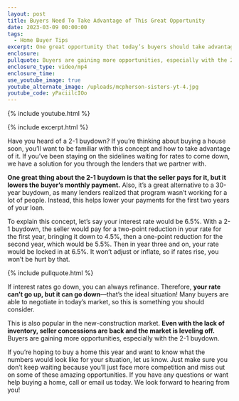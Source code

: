 ```yaml
---
layout: post
title: Buyers Need To Take Advantage of This Great Opportunity
date: 2023-03-09 00:00:00
tags:
  - Home Buyer Tips
excerpt: One great opportunity that today’s buyers should take advantage of.
enclosure:
pullquote: Buyers are gaining more opportunities, especially with the 2-1 buydown.
enclosure_type: video/mp4
enclosure_time:
use_youtube_image: true
youtube_alternate_image: /uploads/mcpherson-sisters-yt-4.jpg
youtube_code: yPaciilcIOo
---
```

{% include youtube.html %}

{% include excerpt.html %}

Have you heard of a 2-1 buydown? If you’re thinking about buying a house soon, you’ll want to be familiar with this concept and how to take advantage of it. If you’ve been staying on the sidelines waiting for rates to come down, we have a solution for you through the lenders that we partner with.&nbsp;

**One great thing about the 2-1 buydown is that the seller pays for it, but it lowers the buyer’s monthly payment.** Also, it’s a great alternative to a 30-year buydown, as many lenders realized that program wasn’t working for a lot of people. Instead, this helps lower your payments for the first two years of your loan.&nbsp;

To explain this concept, let’s say your interest rate would be 6.5%. With a 2-1 buydown, the seller would pay for a two-point reduction in your rate for the first year, bringing it down to 4.5%, then a one-point reduction for the second year, which would be 5.5%. Then in year three and on, your rate would be locked in at 6.5%. It won’t adjust or inflate, so if rates rise, you won’t be hurt by that.

{% include pullquote.html %}

If interest rates go down, you can always refinance. Therefore, **your rate can’t go up, but it can go down**—that’s the ideal situation! Many buyers are able to negotiate in today’s market, so this is something you should consider.&nbsp;

This is also popular in the new-construction market. **Even with the lack of inventory, seller concessions are back and the market is leveling off.** Buyers are gaining more opportunities, especially with the 2-1 buydown.&nbsp;

If you’re hoping to buy a home this year and want to know what the numbers would look like for your situation, let us know. Just make sure you don’t keep waiting because you’ll just face more competition and miss out on some of these amazing opportunities. If you have any questions or want help buying a home, call or email us today. We look forward to hearing from you!